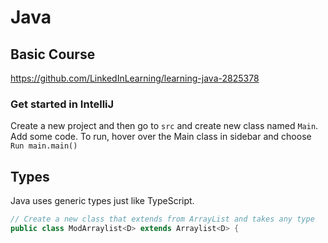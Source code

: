 # Java

## Basic Course
https://github.com/LinkedInLearning/learning-java-2825378

### Get started in IntelliJ

Create a new project and then go to `src` and create new class named `Main`.
Add some code.
To run, hover over the Main class in sidebar and choose `Run main.main()`

## Types
Java uses generic types just like TypeScript. 
```java
// Create a new class that extends from ArrayList and takes any type
public class ModArraylist<D> extends Arraylist<D> {
```
